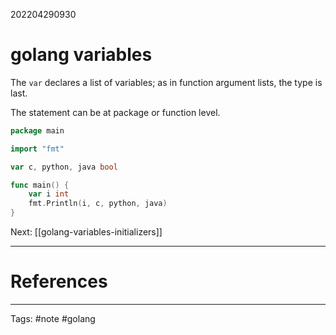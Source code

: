 202204290930

# golang variables

The `var` declares a list of variables; as in function argument lists, the type is last.

The statement can be at package or function level.

```go
package main

import "fmt"

var c, python, java bool

func main() {
	var i int
	fmt.Println(i, c, python, java)
}

```

Next: [[golang-variables-initializers]]

---
# References


---
Tags: #note #golang 